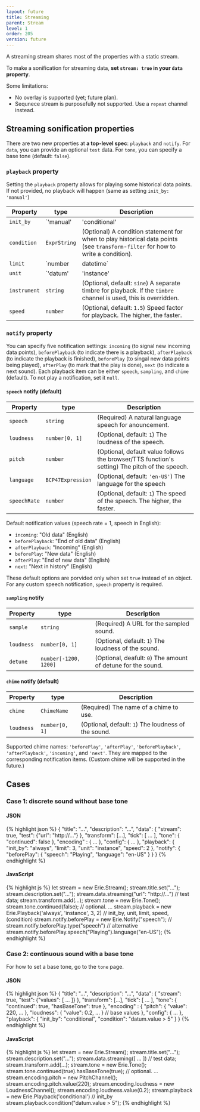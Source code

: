 ```yaml
---
layout: future
title: Streaming
parent: Stream
level: 1
order: 205
version: future
---
```


A streaming stream shares most of the properties with a static stream.

To make a sonification for streaming data, **set `stream: true` in your `data` property**.

Some limitations:

- No overlay is supported (yet; future plan).
- Sequnece stream is purposefully not supported. Use a `repeat` channel instead.

## Streaming sonification properties

There are two new properties at **a top-level spec**: `playback` and `notify`.
For `data`, you can provide an optional `test` data.
For `tone`, you can specify a base tone (default: `false`).

### `playback` property

Setting the `playback` property allows for playing some historical data points.
If not provided, no playback will happen (same as setting `init_by: 'manual'`)

| Property | type | Description |
| -------- | ---- | ----------- |
| `init_by` | `'manual'|'conditional'|'always'` | (Optional) How to initiate a playback (`'manual'`: manually–not going to be played unless indicated, `'conditional'`: when a set condition is met, `'always'`: always before playing the new data points). If not provided, no playback will be available.  |
| `condition` | `ExprString` | (Optional) A condition statement for when to play historical data points (see `transform`-`filter` for how to write a condition). |
| `limit` | `number|datetime` | (Optional, default: `3`) The number of historical items to play at a time. If the `unit` is `'time'` then it has to be date-time format. |
| `unit` | `'datum'|'instance'|'time'` | (Optional, default: `'instance'`) The unit of playback limit (`'datum'`: individual data points regardless of when they were received; `'instance'`: data sets received together, `'time'`: up to a certain time that data have been received). They will be queried as instances. |
| `instrument` | `string` | (Optional, default: `sine`) A separate timbre for playback. If the `timbre` channel is used, this is overridden. |
| `speed` | `number` | (Optional, default: `1.5`) Speed factor for playback. The higher, the faster. |

### `notify` property

You can specify five notification settings: `incoming` (to signal new incoming data points), `beforePlayback` (to indicate there is a playback), `afterPlayback` (to indicate the playback is finished), `beforePlay` (to singal new data points being played), `afterPlay` (to mark that the play is done), `next` (to indicate a next sound).
Each playback item can be either `speech`, `sampling`, and `chime` (default).
To not play a notification, set it `null`.

#### `speech` notify (default)

| Property | type | Description |
| -------- | ---- | ----------- |
| `speech` | `string` | (Required) A natural language speech for anouncement. |
| `loudness` | `number[0, 1]` | (Optional, default: `1`) The loudness of the speech. |
| `pitch` | `number` | (Optional, default value follows the browser/TTS function's setting) The pitch of the speech. |
| `language` | `BCP47Expression` | (Optional, default: `'en-US'`) The language for the speech |
| `speechRate` | `number` | (Optional, default: `1`) The speed of the speech. The higher, the faster. |

Default notification values (speech rate = 1, speech in English):

- `incoming`: "Old data" (English)
- `beforePlayback`: "End of old data" (English)
- `afterPlayback`: "Incoming" (English)
- `beforePlay`: "New data" (English)
- `afterPlay`: "End of new data" (English)
- `next`: "Next in history" (English)

These default options are porvided only when set `true` instead of an object.
For any custom speech notification, `speech` property is required.

#### `sampling` notify

| Property | type | Description |
| -------- | ---- | ----------- |
| `sample` | `string` | (Required) A URL for the sampled sound. |
| `loudness` | `number[0, 1]` | (Optional, default: `1`) The loudness of the sound. |
| `detune` | `number[-1200, 1200]` | (Optional, deafult: `0`) The amount of detune for the sound. |

#### `chime` notify (default)

| Property | type | Description |
| -------- | ---- | ----------- |
| `chime` | `ChimeName` | (Required) The name of a chime to use. |
| `loudness` | `number[0, 1]` | (Optional, default: `1`) The loudness of the sound. |

Supported chime names: `'beforePlay'`, `'afterPlay'`, `'beforePlayback'`, `'afterPlayback'`, `'incoming'`, and `'next'`.
They are mapped to the corresponding notification items.
(Custom chime will be supported in the future.)

## Cases

### Case 1: discrete sound without base tone

<code-groups>
<code-group>
<h4>JSON</h4>
{% highlight json %}
{
  "title": "...",
  "description": "...",
  "data": {
    "stream": true,
    "test": {"url": "http://..."}
  },
  "transform": [...],
  "tick": [ ... ],
  "tone": { "continued": false },
  "encoding" : { ... },
  "config": { ... },
  "playback": {
    "init_by": "always",
    "limit": 3,
    "unit": "instance",
    "speed": 2
  },
  "notify": {
    "beforePlay": {
      "speech": "Playing",
      "language": "en-US"
    }
  }
}
{% endhighlight %}
</code-group>
<code-group>
<h4>JavaScript</h4>
{% highlight js %}
let stream = new Erie.Stream();
stream.title.set("...");
stream.description.set("...");
stream.data.streaming("url": "http://...") // test data;
stream.transform.add(...);
stream.tone = new Erie.Tone();
stream.tone.continued(false); // optional.
...
stream.playback = new Erie.Playback('always', 'instance', 3, 2) // init_by, unit, limit, speed, (condition)
stream.notify.beforePlay = new Erie.Notify("speech"); 
// stream.notify.beforePlay.type("speech") // alternative
stream.notify.beforePlay.speech("Playing").language("en-US");
{% endhighlight %}
</code-group>
</code-groups>

### Case 2: continuous sound with a base tone

For how to set a base tone, go to the `tone` page.

<code-groups>
<code-group>
<h4>JSON</h4>
{% highlight json %}
{
  "title": "...",
  "description": "...",
  "data": {
    "stream": true,
    "test": {"values": [ ... ]}
  },
  "transform": [...],
  "tick": [ ... ],
  "tone": {
    "continued": true,
    "hasBaseTone": true
  },
  "encoding" : {
    "pitch": { "value": 220, ... },
    "loudness": { "value": 0.2, ... } // base values
  },
  "config": { ... },
  "playback": {
    "init_by": "conditional",
    "condition": "datum.value > 5"
  }
}
{% endhighlight %}
</code-group>
<code-group>
<h4>JavaScript</h4>
{% highlight js %}
let stream = new Erie.Stream();
stream.title.set("...");
stream.description.set("...");
stream.data.streaming([ ... ]) // test data;
stream.transform.add(...);
stream.tone = new Erie.Tone();
stream.tone.continued(true).hasBaseTone(true); // optional.
...
stream.encoding.pitch = new PitchChannel();
stream.encoding.pitch.value(220);
stream.encoding.loudness = new LoudnessChannel();
stream.encoding.loudness.value(0.2);
stream.playback = new Erie.Playback('conditional') // init_by
stream.playback.condition("datum.value > 5");
{% endhighlight %}
</code-group>
</code-groups>
